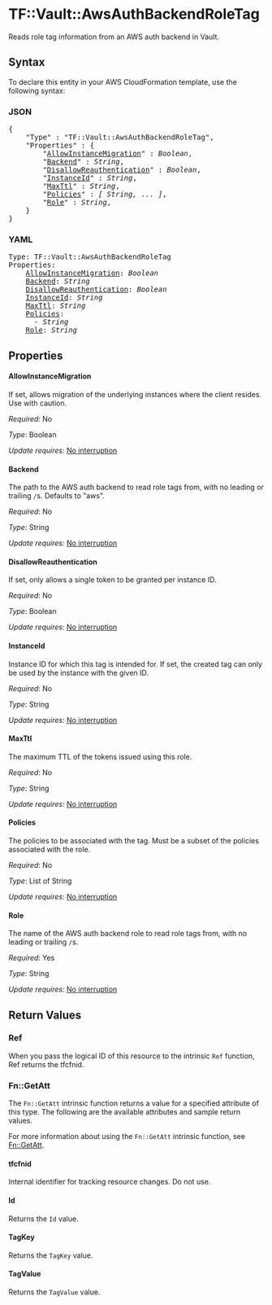 # TF::Vault::AwsAuthBackendRoleTag

Reads role tag information from an AWS auth backend in Vault.

## Syntax

To declare this entity in your AWS CloudFormation template, use the following syntax:

### JSON

<pre>
{
    "Type" : "TF::Vault::AwsAuthBackendRoleTag",
    "Properties" : {
        "<a href="#allowinstancemigration" title="AllowInstanceMigration">AllowInstanceMigration</a>" : <i>Boolean</i>,
        "<a href="#backend" title="Backend">Backend</a>" : <i>String</i>,
        "<a href="#disallowreauthentication" title="DisallowReauthentication">DisallowReauthentication</a>" : <i>Boolean</i>,
        "<a href="#instanceid" title="InstanceId">InstanceId</a>" : <i>String</i>,
        "<a href="#maxttl" title="MaxTtl">MaxTtl</a>" : <i>String</i>,
        "<a href="#policies" title="Policies">Policies</a>" : <i>[ String, ... ]</i>,
        "<a href="#role" title="Role">Role</a>" : <i>String</i>,
    }
}
</pre>

### YAML

<pre>
Type: TF::Vault::AwsAuthBackendRoleTag
Properties:
    <a href="#allowinstancemigration" title="AllowInstanceMigration">AllowInstanceMigration</a>: <i>Boolean</i>
    <a href="#backend" title="Backend">Backend</a>: <i>String</i>
    <a href="#disallowreauthentication" title="DisallowReauthentication">DisallowReauthentication</a>: <i>Boolean</i>
    <a href="#instanceid" title="InstanceId">InstanceId</a>: <i>String</i>
    <a href="#maxttl" title="MaxTtl">MaxTtl</a>: <i>String</i>
    <a href="#policies" title="Policies">Policies</a>: <i>
      - String</i>
    <a href="#role" title="Role">Role</a>: <i>String</i>
</pre>

## Properties

#### AllowInstanceMigration

If set, allows migration of the underlying instances where the client resides. Use with caution.

_Required_: No

_Type_: Boolean

_Update requires_: [No interruption](https://docs.aws.amazon.com/AWSCloudFormation/latest/UserGuide/using-cfn-updating-stacks-update-behaviors.html#update-no-interrupt)

#### Backend

The path to the AWS auth backend to
read role tags from, with no leading or trailing `/`s. Defaults to "aws".

_Required_: No

_Type_: String

_Update requires_: [No interruption](https://docs.aws.amazon.com/AWSCloudFormation/latest/UserGuide/using-cfn-updating-stacks-update-behaviors.html#update-no-interrupt)

#### DisallowReauthentication

If set, only allows a single token to be granted per instance ID.

_Required_: No

_Type_: Boolean

_Update requires_: [No interruption](https://docs.aws.amazon.com/AWSCloudFormation/latest/UserGuide/using-cfn-updating-stacks-update-behaviors.html#update-no-interrupt)

#### InstanceId

Instance ID for which this tag is intended for. If set, the created tag can only be used by the instance with the given ID.

_Required_: No

_Type_: String

_Update requires_: [No interruption](https://docs.aws.amazon.com/AWSCloudFormation/latest/UserGuide/using-cfn-updating-stacks-update-behaviors.html#update-no-interrupt)

#### MaxTtl

The maximum TTL of the tokens issued using this role.

_Required_: No

_Type_: String

_Update requires_: [No interruption](https://docs.aws.amazon.com/AWSCloudFormation/latest/UserGuide/using-cfn-updating-stacks-update-behaviors.html#update-no-interrupt)

#### Policies

The policies to be associated with the tag. Must be a subset of the policies associated with the role.

_Required_: No

_Type_: List of String

_Update requires_: [No interruption](https://docs.aws.amazon.com/AWSCloudFormation/latest/UserGuide/using-cfn-updating-stacks-update-behaviors.html#update-no-interrupt)

#### Role

The name of the AWS auth backend role to read
role tags from, with no leading or trailing `/`s.

_Required_: Yes

_Type_: String

_Update requires_: [No interruption](https://docs.aws.amazon.com/AWSCloudFormation/latest/UserGuide/using-cfn-updating-stacks-update-behaviors.html#update-no-interrupt)

## Return Values

### Ref

When you pass the logical ID of this resource to the intrinsic `Ref` function, Ref returns the tfcfnid.

### Fn::GetAtt

The `Fn::GetAtt` intrinsic function returns a value for a specified attribute of this type. The following are the available attributes and sample return values.

For more information about using the `Fn::GetAtt` intrinsic function, see [Fn::GetAtt](https://docs.aws.amazon.com/AWSCloudFormation/latest/UserGuide/intrinsic-function-reference-getatt.html).

#### tfcfnid

Internal identifier for tracking resource changes. Do not use.

#### Id

Returns the <code>Id</code> value.

#### TagKey

Returns the <code>TagKey</code> value.

#### TagValue

Returns the <code>TagValue</code> value.

